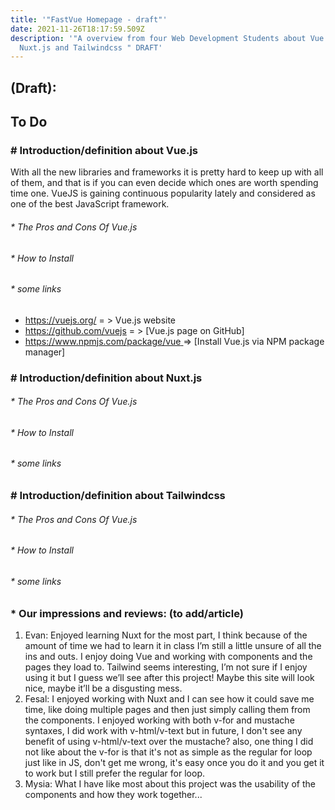 ```yaml
---
title: '"FastVue Homepage - draft"'
date: 2021-11-26T18:17:59.509Z
description: '"A overview from four Web Development Students about Vue.js,
  Nuxt.js and Tailwindcss " DRAFT'
---
```

## **(Draft):**

## **To Do** 

### **\# Introduction/definition about Vue.js** 

With all the new libraries and frameworks it is pretty hard to keep up with all of them, and that is if you can even decide which ones are worth spending time one. VueJS is gaining continuous popularity lately and considered as one of the best JavaScript framework.

###### \* The Pros and Cons Of Vue.js

###### \* How to Install

###### \* some links

*  <https://vuejs.org/>   = > Vue.js website
*  <https://github.com/vuejs>   = > \[Vue.js page on GitHub]
*  [https://www.npmjs.com/package/vue ](https://www.npmjs.com/package/vue)  => \[Install Vue.js via NPM package manager]



### **\# Introduction/definition about  Nuxt.js** 

###### \* The Pros and Cons Of Vue.js

###### \* How to Install

###### \*  some links





### **\# Introduction/definition about Tailwindcss**

###### \* The Pros and Cons Of Vue.js

###### \* How to Install

###### \*  some links







### \* Our impressions and reviews: (to add/article)

1. Evan: Enjoyed learning Nuxt for the most part, I think because of the amount of time we had to learn it in class I’m still a little unsure of all the ins and outs. I enjoy doing Vue and working with components and the pages they load to. Tailwind seems interesting, I’m not sure if I enjoy using it but I guess we’ll see after this project! Maybe this site will look nice, maybe it’ll be a disgusting mess.
2. Fesal: I enjoyed working with Nuxt and I can see how it could save me time, like doing multiple pages and then just simply calling them from the components. I enjoyed working with both v-for and mustache syntaxes, I did work with v-html/v-text but in future, I don't see any benefit of using v-html/v-text over the mustache? also, one thing I did not like about the v-for is that it's not as simple as the regular for loop just like in JS, don't get me wrong, it's easy once you do it and you get it to work but I still prefer the regular for loop.
3. Mysia: What I have like most about this project was the usability of the components and how they work together...